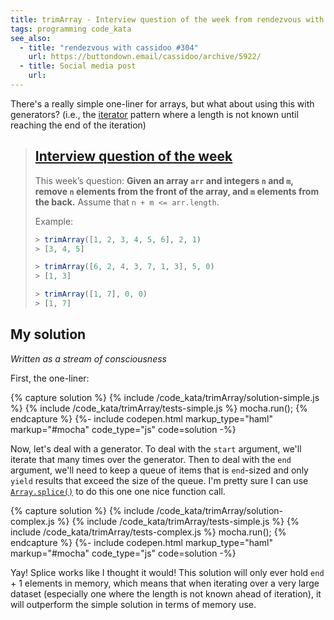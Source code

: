 ```yaml
---
title: trimArray - Interview question of the week from rendezvous with cassidoo
tags: programming code_kata
see_also:
  - title: "rendezvous with cassidoo #304"
    url: https://buttondown.email/cassidoo/archive/5922/
  - title: Social media post
    url:
---
```


There's a really simple one-liner for arrays, but what about using this with generators? (i.e., the [iterator] pattern where a length is not known until reaching the end of the iteration)

[iterator]: https://en.wikipedia.org/wiki/Iterator_pattern

> ## [Interview question of the week](https://buttondown.email/cassidoo/archive/5922/)
>
> This week’s question:
> **Given an array `arr` and integers `n` and `m`, remove `n` elements from the front of the array, and `m` elements from the back.** Assume that `n + m <= arr.length`.
>
> Example:
>
> ```javascript
> > trimArray([1, 2, 3, 4, 5, 6], 2, 1)
> > [3, 4, 5]
>
> > trimArray([6, 2, 4, 3, 7, 1, 3], 5, 0)
> > [1, 3]
>
> > trimArray([1, 7], 0, 0)
> > [1, 7]
> ```

## My solution

_Written as a stream of consciousness_

First, the one-liner:

{% capture solution %}
{% include /code_kata/trimArray/solution-simple.js %}
{% include /code_kata/trimArray/tests-simple.js %}
mocha.run();
{% endcapture %}
{%- include codepen.html markup_type="haml" markup="#mocha" code_type="js" code=solution -%}

Now, let's deal with a generator. To deal with the `start` argument, we'll iterate that many times over the generator. Then to deal with the `end` argument, we'll need to keep a queue of items that is `end`-sized and only `yield` results that exceed the size of the queue. I'm pretty sure I can use [`Array.splice()`][mdn-splice] to do this one one nice function call.

[mdn-splice]: https://developer.mozilla.org/en-US/docs/Web/JavaScript/Reference/Global_Objects/Array/splice

{% capture solution %}
{% include /code_kata/trimArray/solution-complex.js %}
{% include /code_kata/trimArray/tests-simple.js %}
{% include /code_kata/trimArray/tests-complex.js %}
mocha.run();
{% endcapture %}
{%- include codepen.html markup_type="haml" markup="#mocha" code_type="js" code=solution -%}

Yay! Splice works like I thought it would! This solution will only ever hold `end` + 1 elements in memory, which means that when iterating over a very large dataset (especially one where the length is not known ahead of iteration), it will outperform the simple solution in terms of memory use.
